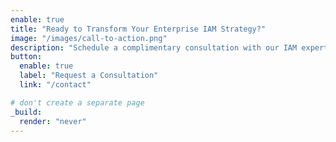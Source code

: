 ```yaml
---
enable: true
title: "Ready to Transform Your Enterprise IAM Strategy?"
image: "/images/call-to-action.png"
description: "Schedule a complimentary consultation with our IAM experts to discuss your identity challenges and discover how AuthMasters can elevate your security posture while enhancing user experience."
button:
  enable: true
  label: "Request a Consultation"
  link: "/contact"

# don't create a separate page
_build:
  render: "never"
---
```

